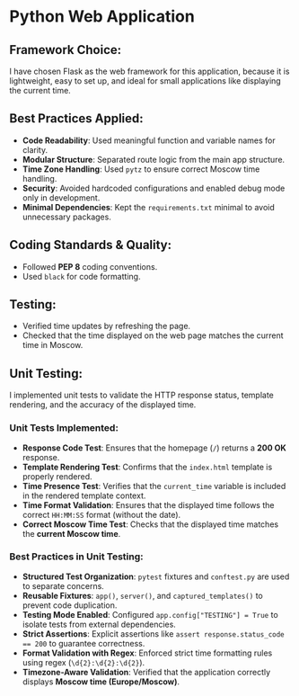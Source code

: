 # Python Web Application

## Framework Choice:
I have chosen Flask as the web framework for this application, because it is lightweight, easy to set up, 
and ideal for small applications like displaying the current time.

## Best Practices Applied:
- **Code Readability**: Used meaningful function and variable names for clarity.
- **Modular Structure**: Separated route logic from the main app structure.
- **Time Zone Handling**: Used `pytz` to ensure correct Moscow time handling.
- **Security**: Avoided hardcoded configurations and enabled debug mode only in development.
- **Minimal Dependencies**: Kept the `requirements.txt` minimal to avoid unnecessary packages.

## Coding Standards & Quality:
- Followed **PEP 8** coding conventions.
- Used `black` for code formatting.

## Testing:
- Verified time updates by refreshing the page.
- Checked that the time displayed on the web page matches the current time in Moscow.

## Unit Testing:

I implemented unit tests to validate the HTTP response status, template rendering, and the accuracy of the displayed time.

### **Unit Tests Implemented:**
- **Response Code Test**: Ensures that the homepage (`/`) returns a **200 OK** response.
- **Template Rendering Test**: Confirms that the `index.html` template is properly rendered.
- **Time Presence Test**: Verifies that the `current_time` variable is included in the rendered template context.
- **Time Format Validation**: Ensures that the displayed time follows the correct `HH:MM:SS` format (without the date).
- **Correct Moscow Time Test**: Checks that the displayed time matches the **current Moscow time**.

### Best Practices in Unit Testing:
- **Structured Test Organization**: `pytest` fixtures and `conftest.py` are used to separate concerns.
- **Reusable Fixtures**: `app()`, `server()`, and `captured_templates()` to prevent code duplication.
- **Testing Mode Enabled**: Configured `app.config["TESTING"] = True` to isolate tests from external dependencies.
- **Strict Assertions**: Explicit assertions like `assert response.status_code == 200` to guarantee correctness.
- **Format Validation with Regex**: Enforced strict time formatting rules using regex (`\d{2}:\d{2}:\d{2}`).
- **Timezone-Aware Validation**: Verified that the application correctly displays **Moscow time (Europe/Moscow)**.



